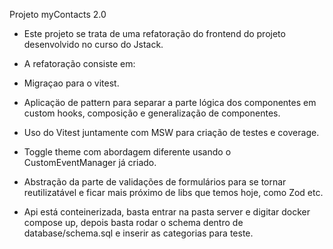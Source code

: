 Projeto myContacts 2.0

- Este projeto se trata de uma refatoração do frontend do projeto desenvolvido no curso do Jstack.
- A refatoração consiste em:
- Migraçao para o vitest.
- Aplicaçäo de pattern para separar a parte lógica dos componentes em custom hooks, composição e generalização de componentes.
- Uso do Vitest juntamente com MSW para criação de testes e coverage.
- Toggle theme com abordagem diferente usando o CustomEventManager já criado.
- Abstração da parte de validações de formulários para se tornar reutilizatável e ficar mais próximo de libs que temos hoje, como Zod etc.

- Api está conteinerizada, basta entrar na pasta server e digitar docker compose up, depois basta rodar o schema dentro de database/schema.sql e inserir as categorias para teste.
